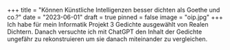 +++
title = "Können Künstliche Intelligenzen besser dichten als Goethe und co.?"
date = "2023-06-01"
draft = true
pinned = false
image = "oip.jpg"
+++
Ich habe für mein Informatik Projekt 3 Gedichte ausgewählt von Realen Dichtern. Danach versuchte ich mit ChatGPT den Inhalt der Gedichte ungefähr zu rekonstruieren um sie danach miteinander zu vergleichen.
